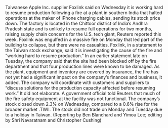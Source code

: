 Taiwanese Apple Inc. supplier Foxlink said on Wednesday it is working hard to resume production following a fire at a plant in southern India that halted operations at the maker of iPhone charging cables, sending its stock price down.
The factory is located in the Chittoor district of India’s Andhra Pradesh state and is unlikely to resume full operations for two months, raising supply chain concerns for the U.S. tech giant, Reuters reported this week.
Foxlink was engulfed in a massive fire on Monday that led part of the building to collapse, but there were no casualties.
Foxlink, in a statement to the Taiwan stock exchange, said it is investigating the cause of the fire and “working hard to resume production.”
In an earlier statement late on Tuesday, the company said that the site had been blocked off by the fire department and that four production lines were known to be damaged.
As the plant, equipment and inventory are covered by insurance, the fire has not yet had a significant impact on the company’s finances and business, it added.
The company will coordinate with customers and suppliers to “discuss solutions for the production capacity affected before resuming work.”
It did not elaborate.
A government official told Reuters that much of the fire safety equipment at the facility was not functional.
The company’s stock closed down 2.3% on Wednesday, compared to a 0.6% rise for the broader market .TWII.
The stock did not trade on Monday and Tuesday due to a holiday in Taiwan.
(Reporting by Ben Blanchard and Yimou Lee; editing by Shri Navaratnam and Christopher Cushing)